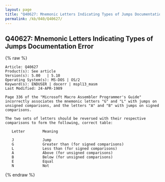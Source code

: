 ```yaml
---
layout: page
title: "Q40627: Mnemonic Letters Indicating Types of Jumps Documentation Error"
permalink: /kb/040/Q40627/
---
```


## Q40627: Mnemonic Letters Indicating Types of Jumps Documentation Error

{% raw %}

	Article: Q40627
	Product(s): See article
	Version(s): 5.00   | 5.10
	Operating System(s): MS-DOS | OS/2
	Keyword(s): ENDUSER | docerr | mspl13_masm
	Last Modified: 24-APR-1989
	
	Page 336 of the "Microsoft Macro Assembler Programmer's Guide"
	incorrectly associates the mnemonic letters "G" and "L" with jumps on
	unsigned comparisons, and the letters "A" and "B" with jumps on signed
	comparisons.
	
	The two sets of letters should be reversed with their respective
	comparisons to form the following, correct table:
	
	   Letter        Meaning
	
	   J             Jump
	   G             Greater than (for signed comparisons)
	   L             Less than (for signed comparisons)
	   A             Above (for unsigned comparisons)
	   B             Below (for unsigned comparisons)
	   E             Equal
	   N             Not

{% endraw %}

